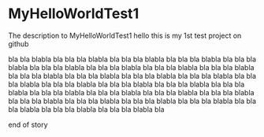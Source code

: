 # MyHelloWorldTest1
The description to MyHelloWorldTest1
hello this is my 1st test project on github

bla bla blabla bla bla bla blabla bla bla bla blabla bla bla bla blabla bla bla bla blabla bla bla bla blabla bla bla bla blabla bla bla bla blabla bla bla bla blabla bla bla bla blabla bla bla bla blabla bla bla bla blabla bla bla bla blabla bla bla bla blabla bla bla bla blabla bla bla bla blabla bla bla bla blabla bla bla bla blabla bla bla bla blabla bla bla bla blabla bla bla bla blabla bla bla bla blabla bla bla bla blabla bla bla bla blabla bla bla bla blabla bla bla bla blabla bla bla bla blabla bla bla bla blabla bla bla bla blabla bla 

end of story
